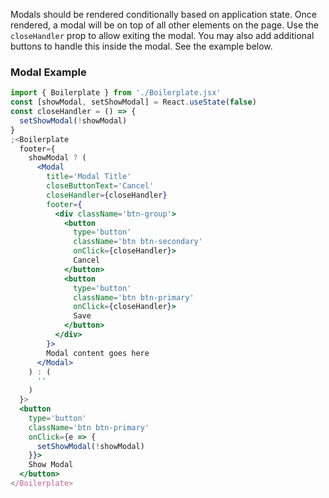 Modals should be rendered conditionally based on application state. Once rendered, a modal will be on top of all other elements on the page. Use the `closeHandler` prop to allow exiting the modal. You may also add additional buttons to handle this inside the modal. See the example below.

### Modal Example

```jsx
import { Boilerplate } from './Boilerplate.jsx'
const [showModal, setShowModal] = React.useState(false)
const closeHandler = () => {
  setShowModal(!showModal)
}
;<Boilerplate
  footer={
    showModal ? (
      <Modal
        title='Modal Title'
        closeButtonText='Cancel'
        closeHandler={closeHandler}
        footer={
          <div className='btn-group'>
            <button
              type='button'
              className='btn btn-secondary'
              onClick={closeHandler}>
              Cancel
            </button>
            <button
              type='button'
              className='btn btn-primary'
              onClick={closeHandler}>
              Save
            </button>
          </div>
        }>
        Modal content goes here
      </Modal>
    ) : (
      ''
    )
  }>
  <button
    type='button'
    className='btn btn-primary'
    onClick={e => {
      setShowModal(!showModal)
    }}>
    Show Modal
  </button>
</Boilerplate>
```
